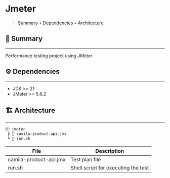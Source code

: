 # Jmeter

> [Summary](#-summary)
  • [Dependencies](#-dependencies)
  • [Architecture](#-architecture)

## 📜 Summary

---

Performance testing project using JMeter

## ⚙️ Dependencies

---

* JDK >= 21
* JMeter >= 5.6.2

## 🏗️ Architecture

---

```txt
📦 jmeter
 ┣ 📜 camila-product-api.jmx
 ┗ 📜 run.sh
```

| File                   | Description                         |
|------------------------|-------------------------------------|
| camila-product-api.jmx | Test plan file                      |
| run.sh                 | Shell script for executing the test |
